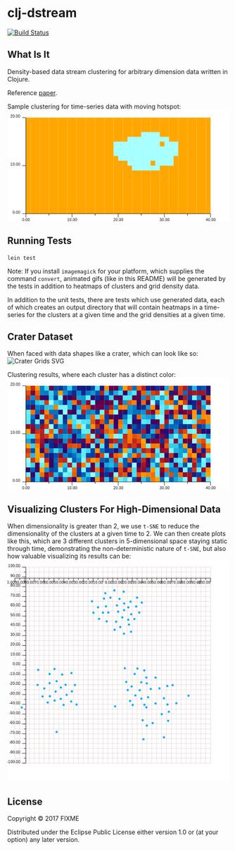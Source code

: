 # clj-dstream

[![Build Status](https://travis-ci.org/ogeagla/clj-dstream.png)](https://travis-ci.org/ogeagla/clj-dstream)


## What Is It
Density-based data stream clustering for arbitrary dimension data written in Clojure.

Reference [paper][refpaper].


Sample clustering for time-series data with moving hotspot:
![Moving Stream GIF][clustergif]


[refpaper]: https://github.com/ogeagla/clj-dstream/raw/master/papers/sigproc-sp.pdf
[clustergif]: https://github.com/ogeagla/clj-dstream/raw/master/doc/resources/moving-stream/animated-clusters.gif "Moving Stream"

## Running Tests

```
lein test
```

Note: If you install `imagemagick` for your platform, which supplies the command `convert`, animated gifs (like in this README) will be generated by the tests in addition to heatmaps of clusters and grid density data. 

In addition to the unit tests, there are tests which use generated data, each of which creates an output directory that will contain heatmaps in a time-series for the clusters at a given time and the grid densities at a given time. 

## Crater Dataset

When faced with data shapes like a crater, which can look like so:
![Crater Grids SVG][cratergrids]

Clustering results, where each cluster has a distinct color:
![Crater Clusters GIF][craterclusters]

[craterclusters]: https://github.com/ogeagla/clj-dstream/raw/master/doc/resources/crater/animated-clusters.gif "Crater Clusters"
[cratergrids]: http://cdn.rawgit.com/ogeagla/clj-dstream/master/doc/resources/crater/grids-crater-sampling-000000001-orange-blue.svg "Crater Data Stream"

## Visualizing Clusters For High-Dimensional Data

When dimensionality is greater than 2, we use `t-SNE` to reduce the dimensionality of the clusters at a given time to 2.  We can then create plots like this, which are 3 different clusters in 5-dimensional space staying static through time, demonstrating the non-deterministic nature of `t-SNE`, but also how valuable visualizing its results can be:
![TSNE Clusters][tsne]

[tsne]: https://github.com/ogeagla/clj-dstream/raw/master/doc/resources/tsne/animated-clusters.gif "t-SNE For 3 Grids"


## License

Copyright © 2017 FIXME

Distributed under the Eclipse Public License either version 1.0 or (at
your option) any later version.
